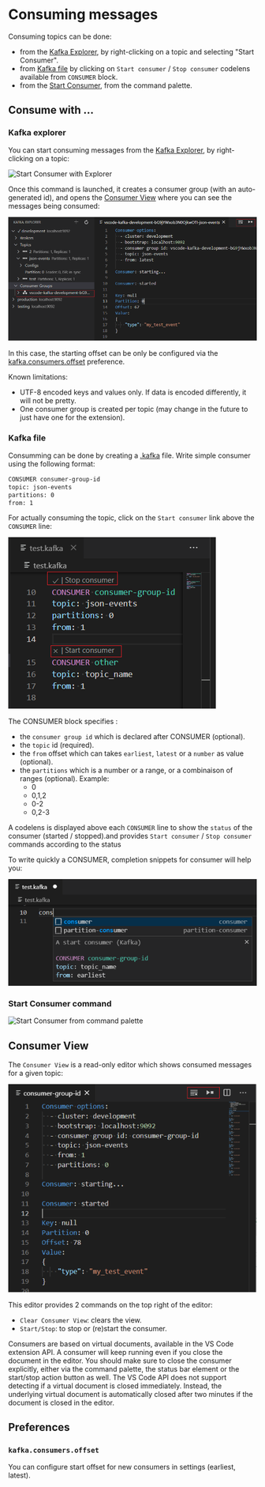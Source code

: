 # Consuming messages

Consuming topics can be done:

* from the [Kafka Explorer](#kafka-explorer), by right-clicking on a topic and selecting "Start Consumer".
* from [Kafka file](#kafka-file) by clicking on `Start consumer` / `Stop consumer` codelens available from `CONSUMER` block.
* from the [Start Consumer](#start-consumer-command), from the command palette.

## Consume with ...

### Kafka explorer

You can start consuming messages from the [Kafka Explorer](Explorer.md#explorer), by right-clicking on a topic:

![Start Consumer with Explorer](assets/start-consumer-from-explorer.png)

Once this command is launched, it creates a consumer group (with an auto-generated id), and opens the [Consumer View](#consumer-view) where you can see the messages being consumed:

![Consumer group / Consumer View](assets/consumer-group-after-starting-from-explorer.png)

In this case, the starting offset can be only be configured via the [kafka.consumers.offset](#kafkaconsumersoffset) preference.

Known limitations:

* UTF-8 encoded keys and values only. If data is encoded differently, it will not be pretty.
* One consumer group is created per topic (may change in the future to just have one for the extension).

### Kafka file

Consumming can be done by creating a [.kafka](KafkaFile.md#kafkafile) file. Write simple consumer using the following format:

```
CONSUMER consumer-group-id
topic: json-events
partitions: 0
from: 1
```

For actually consuming the topic, click on the `Start consumer` link above the `CONSUMER` line:

![Start Consumer with Kafka file](assets/start-consumer-from-kafkafile.png)

The CONSUMER block specifies : 

 * the `consumer group id` which is declared after CONSUMER (optional).
 * the `topic` id (required).
 * the `from` offset which can takes `earliest`, `latest` or a `number` as value (optional).
 * the `partitions` which is a number or a range, or a combinaison of ranges (optional). Example: 
    * 0
    * 0,1,2
    * 0-2
    * 0,2-3

A codelens is displayed above each `CONSUMER` line to show the `status` of the consumer (started / stopped).and provides `Start consumer` / `Stop consumer` commands according to the status

To write quickly a CONSUMER, completion snippets for consumer will help you:

![Consumer snippets](assets/kafka-file-consumer-snippet.png)

### Start Consumer command

![Start Consumer from command palette](assets/start-consumer-from-command.png)

## Consumer View

The `Consumer View` is a read-only editor which shows consumed messages for a given topic:

![Consumer view](assets/consumer-view.png)

This editor provides 2 commands on the top right of the editor:

 * `Clear Consumer View`: clears the view.
 * `Start/Stop`: to stop or (re)start the consumer.

Consumers are based on virtual documents, available in the VS Code extension API. A consumer will keep running even if you close the document in the editor. You should make sure to close the consumer explicitly, either via the command palette, the status bar element or the start/stop action button as well. The VS Code API does not support detecting if a virtual document is closed immediately. Instead, the underlying virtual document is automatically closed after two minutes if the document is closed in the editor.

## Preferences

### `kafka.consumers.offset`

You can configure start offset for new consumers in settings (earliest, latest).
